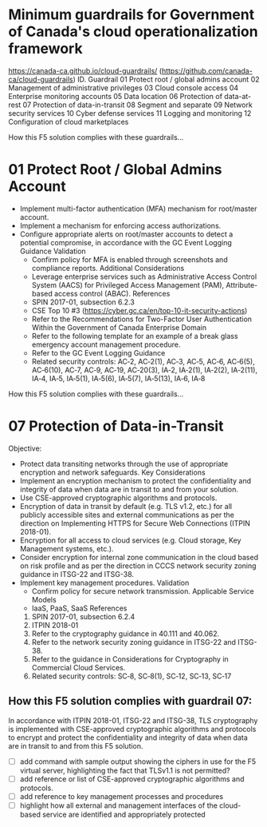 
# Minimum guardrails for Government of Canada's cloud operationalization framework
https://canada-ca.github.io/cloud-guardrails/
(https://github.com/canada-ca/cloud-guardrails)
    ID.	Guardrail
    01	Protect root / global admins account
    02	Management of administrative privileges
    03	Cloud console access
    04	Enterprise monitoring accounts
    05	Data location
    06	Protection of data-at-rest
    07	Protection of data-in-transit
    08	Segment and separate
    09	Network security services
    10	Cyber defense services
    11	Logging and monitoring
    12	Configuration of cloud marketplaces


How this F5 solution complies with these guardrails...

# 01 Protect Root / Global Admins Account
- Implement multi-factor authentication (MFA) mechanism for root/master account.
- Implement a mechanism for enforcing access authorizations.
- Configure appropriate alerts on root/master accounts to detect a potential compromise, in accordance with the GC Event Logging Guidance
    Validation
    - Confirm policy for MFA is enabled through screenshots and compliance reports.
    Additional Considerations
    - Leverage enterprise services such as Administrative Access Control System (AACS) for Privileged Access Management (PAM), Attribute-based access control (ABAC).
    References
    - SPIN 2017-01, subsection 6.2.3
    - CSE Top 10 #3 (https://cyber.gc.ca/en/top-10-it-security-actions)
    - Refer to the Recommendations for Two-Factor User Authentication Within the Government of Canada Enterprise Domain
    - Refer to the following template for an example of a break glass emergency account management procedure.
    - Refer to the GC Event Logging Guidance
    - Related security controls: AC‑2, AC‑2(1), AC‑3, AC‑5, AC‑6, AC‑6(5), AC‑6(10), AC‑7, AC‑9, AC‑19, AC‑20(3), IA‑2, IA‑2(1), IA‑2(2), IA‑2(11), IA‑4, IA‑5, IA‑5(1), IA‑5(6), IA‑5(7), IA‑5(13), IA‑6, IA‑8

How this F5 solution complies with these guardrails...


# 07 Protection of Data-in-Transit
Objective: 
- Protect data transiting networks through the use of appropriate encryption and network safeguards.
Key Considerations
- Implement an encryption mechanism to protect the confidentiality and integrity of data when data are in transit to and from your solution.
- Use CSE-approved cryptographic algorithms and protocols.
- Encryption of data in transit by default (e.g. TLS v1.2, etc.) for all publicly accessible sites and external communications as per the direction on Implementing HTTPS for Secure Web Connections (ITPIN 2018-01).
- Encryption for all access to cloud services (e.g. Cloud storage, Key Management systems, etc.).
- Consider encryption for internal zone communication in the cloud based on risk profile and as per the direction in CCCS network security zoning guidance in ITSG-22 and ITSG-38.
- Implement key management procedures.
    Validation
    - Confirm policy for secure network transmission.
    Applicable Service Models
    - IaaS, PaaS, SaaS
    References
    1. SPIN 2017-01, subsection 6.2.4
    2. ITPIN 2018-01
    3. Refer to the cryptography guidance in 40.111 and 40.062.
    4. Refer to the network security zoning guidance in ITSG-22 and ITSG-38.
    5. Refer to the guidance in Considerations for Cryptography in Commercial Cloud Services.
    6. Related security controls: SC‑8, SC‑8(1), SC‑12, SC‑13, SC‑17

## How this F5 solution complies with guardrail 07:
In accordance with ITPIN 2018-01, ITSG-22 and ITSG-38, TLS cryptography is implemented with CSE-approved cryptographic algorithms and protocols to encrypt and protect the confidentiality and integrity of data when data are in transit to and from this F5 solution.
- [ ] add command with sample output showing the ciphers in use for the F5 virtual server, highlighting the fact that TLSv1.1 is not permitted?
- [ ] add reference or list of CSE-approved cryptographic algorithms and protocols.
- [ ] add reference to key management processes and procedures
- [ ] highlight how all external and management interfaces of the cloud-based service are identified and appropriately protected
